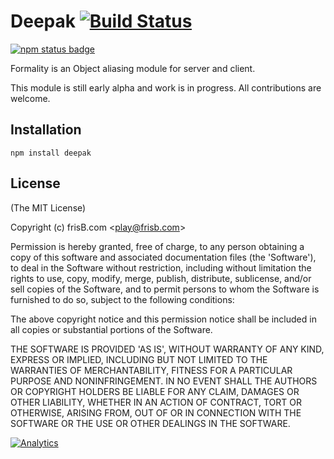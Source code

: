 # Deepak [![Build Status](https://travis-ci.org/frisb/deepak.png)](http://travis-ci.org/frisb/deepak)

[![npm status badge](https://nodei.co/npm/deepak.png?stars=true&downloads=true)](https://nodei.co/npm/deepak/)

Formality is an Object aliasing module for server and client.

This module is still early alpha and work is in progress. All contributions are welcome.

## Installation
```
npm install deepak
```

## License

(The MIT License)

Copyright (c) frisB.com &lt;play@frisb.com&gt;

Permission is hereby granted, free of charge, to any person obtaining
a copy of this software and associated documentation files (the
'Software'), to deal in the Software without restriction, including
without limitation the rights to use, copy, modify, merge, publish,
distribute, sublicense, and/or sell copies of the Software, and to
permit persons to whom the Software is furnished to do so, subject to
the following conditions:

The above copyright notice and this permission notice shall be
included in all copies or substantial portions of the Software.

THE SOFTWARE IS PROVIDED 'AS IS', WITHOUT WARRANTY OF ANY KIND,
EXPRESS OR IMPLIED, INCLUDING BUT NOT LIMITED TO THE WARRANTIES OF
MERCHANTABILITY, FITNESS FOR A PARTICULAR PURPOSE AND NONINFRINGEMENT.
IN NO EVENT SHALL THE AUTHORS OR COPYRIGHT HOLDERS BE LIABLE FOR ANY
CLAIM, DAMAGES OR OTHER LIABILITY, WHETHER IN AN ACTION OF CONTRACT,
TORT OR OTHERWISE, ARISING FROM, OUT OF OR IN CONNECTION WITH THE
SOFTWARE OR THE USE OR OTHER DEALINGS IN THE SOFTWARE.

[![Analytics](https://ga-beacon.appspot.com/UA-40562957-9/deepak/readme)](https://github.com/igrigorik/ga-beacon)
